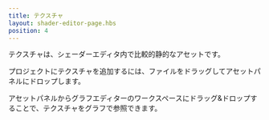 ```yaml
---
title: テクスチャ
layout: shader-editor-page.hbs
position: 4
---
```


テクスチャは、シェーダーエディタ内で比較的静的なアセットです。

プロジェクトにテクスチャを追加するには、ファイルをドラッグしてアセットパネルにドロップします。

アセットパネルからグラフエディターのワークスペースにドラッグ&ドロップすることで、テクスチャをグラフで参照できます。
